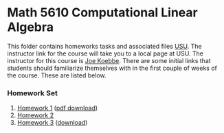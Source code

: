 # Math 5610 Computational Linear Algebra

This folder contains homeworks tasks and associated files
[USU](http://www.usu.edu/). The instructor link for the course will take you to a local page at USU. The instructor for this
course is [Joe Koebbe](http://www.math.usu.edu/~koebbe). There are some initial links that students should familiarize themselves
with in the first couple of weeks of the course. These are listed below.

### Homework Set


1. [Homework 1](https://jvkoebbe.github.io/math5610/syllabus/syllabus)
           ([pdf download](https://jvkoebbe.github.io/math5610/syllabus/syllabus.pdf))
2. [Homework 2](https://jvkoebbe.github.io/math5610/homework/indexOfHomeworkSets)
3. [Homework 3](https://jvkoebbe.github.io/math5610/softwareManual/softwareManualTemplate)
      ([download](https://jvkoebbe.github.io/math5610/softwareManual/softwareManualTemplate.md))
